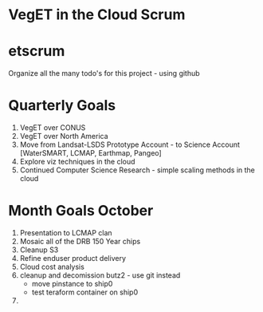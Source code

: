 # VegET in the Cloud Scrum
# etscrum
Organize all the many todo's for this project - using github 

# Quarterly Goals

1. VegET over CONUS
2. VegET over North America
3. Move from Landsat-LSDS Prototype Account - to Science Account [WaterSMART, LCMAP, Earthmap, Pangeo]
4. Explore viz techniques in the cloud
5. Continued Computer Science Research - simple scaling methods in the cloud


# Month Goals October

1. Presentation to LCMAP clan
2. Mosaic all of the DRB 150 Year chips
3. Cleanup S3
4. Refine enduser product delivery
5. Cloud cost analysis
6. cleanup and decomission butz2 - use git instead
    - move pinstance to ship0
    - test teraform container on ship0
7. 
